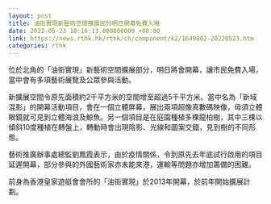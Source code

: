 ```yaml
---
layout: post
title: 油街實現新藝術空間擴展部分明日開幕免費入場
date: 2022-05-23 18:16:13.000000000 +08:00
link: https://news.rthk.hk/rthk/ch/component/k2/1649802-20220523.htm
categories: rthk
---
```


位於北角的「油街實現」新藝術空間擴展部分，明日將會開幕，讓巿民免費入場，當中會有多項藝術展覽及公眾參與活動。

新擴展空間令原先面積約2千平方米的空間增至超過5千平方米。當中名為「新域混影」的開幕活動項目，會在一個立體屏幕，展出兩項超像真數碼映像，毋須立體眼鏡就可見到立體海浪及鯨魚。另一個項目是在庭園種植多棵龍柏樹，其中三棵以傾斜10度種植在轉盤上，轉動時會出現陰影、光線和圖案交錯，見到樹的不同形態。

藝術推廣辦事處總監劉鳳霞表示，由於疫情關係，令到原先去年底試行啟用的項目延遲開幕，部分參與的外國藝術家亦未能來港，運輸等問題亦增加籌備的困難。

前身為香港皇家遊艇會會所的「油街實現」於2013年開幕，於前年開始擴展計劃。
